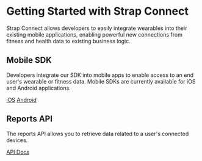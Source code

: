# Getting Started with Strap Connect

Strap Connect allows developers to easily integrate wearables into their existing mobile applications, enabling powerful new connections from fitness and health data to existing business logic.

## Mobile SDK

Developers integrate our SDK into mobile apps to enable access to an end user's wearable or fitness data. Mobile SDKs are currently available for iOS and Android applications.

<a class="btn btn-primary" href="/guides/connect-ios"><i class="icon icon-iOS"></i> iOS</a>
<a class="btn btn-primary" href="/guides/connect-android"><i class="icon icon-android"></i> Android</a>


## Reports API

The reports API allows you to retrieve data related to a user's connected devices.

<p>
<a class="btn btn-primary" href="/guides/connect-android"><i class="icon icon-api"></i> API Docs</a></p>
